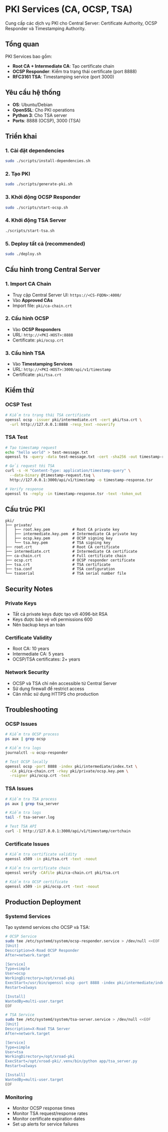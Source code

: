 # PKI Services (CA, OCSP, TSA)

Cung cấp các dịch vụ PKI cho Central Server: Certificate Authority, OCSP Responder và Timestamping Authority.

## Tổng quan

PKI Services bao gồm:
- **Root CA + Intermediate CA**: Tạo certificate chain
- **OCSP Responder**: Kiểm tra trạng thái certificate (port 8888)
- **RFC3161 TSA**: Timestamping service (port 3000)

## Yêu cầu hệ thống

- **OS**: Ubuntu/Debian
- **OpenSSL**: Cho PKI operations
- **Python 3**: Cho TSA server
- **Ports**: 8888 (OCSP), 3000 (TSA)

## Triển khai

### 1. Cài đặt dependencies
```bash
sudo ./scripts/install-dependencies.sh
```

### 2. Tạo PKI
```bash
sudo ./scripts/generate-pki.sh
```

### 3. Khởi động OCSP Responder
```bash
sudo ./scripts/start-ocsp.sh
```

### 4. Khởi động TSA Server
```bash
./scripts/start-tsa.sh
```

### 5. Deploy tất cả (recommended)
```bash
sudo ./deploy.sh
```

## Cấu hình trong Central Server

### 1. Import CA Chain
- Truy cập Central Server UI: `https://<CS-FQDN>:4000/`
- Vào **Approved CAs**
- Import file: `pki/ca-chain.crt`

### 2. Cấu hình OCSP
- Vào **OCSP Responders**
- URL: `http://<PKI-HOST>:8888`
- Certificate: `pki/ocsp.crt`

### 3. Cấu hình TSA
- Vào **Timestamping Services**
- URL: `http://<PKI-HOST>:3000/api/v1/timestamp`
- Certificate: `pki/tsa.crt`

## Kiểm thử

### OCSP Test
```bash
# Kiểm tra trạng thái TSA certificate
openssl ocsp -issuer pki/intermediate.crt -cert pki/tsa.crt \
  -url http://127.0.0.1:8888 -resp_text -noverify
```

### TSA Test
```bash
# Tạo timestamp request
echo "hello world" > test-message.txt
openssl ts -query -data test-message.txt -cert -sha256 -out timestamp-request.tsq

# Gửi request tới TSA
curl -s -H "Content-Type: application/timestamp-query" \
  --data-binary @timestamp-request.tsq \
  http://127.0.0.1:3000/api/v1/timestamp -o timestamp-response.tsr

# Verify response
openssl ts -reply -in timestamp-response.tsr -text -token_out
```

## Cấu trúc PKI

```
pki/
├── private/
│   ├── root.key.pem          # Root CA private key
│   ├── intermediate.key.pem  # Intermediate CA private key
│   ├── ocsp.key.pem          # OCSP signing key
│   └── tsa.key.pem           # TSA signing key
├── root.crt                  # Root CA certificate
├── intermediate.crt          # Intermediate CA certificate
├── ca-chain.crt              # Full certificate chain
├── ocsp.crt                  # OCSP responder certificate
├── tsa.crt                   # TSA certificate
├── tsa.conf                  # TSA configuration
└── tsaserial                 # TSA serial number file
```

## Security Notes

### Private Keys
- Tất cả private keys được tạo với 4096-bit RSA
- Keys được bảo vệ với permissions 600
- Nên backup keys an toàn

### Certificate Validity
- Root CA: 10 years
- Intermediate CA: 5 years
- OCSP/TSA certificates: 2+ years

### Network Security
- OCSP và TSA chỉ nên accessible từ Central Server
- Sử dụng firewall để restrict access
- Cân nhắc sử dụng HTTPS cho production

## Troubleshooting

### OCSP Issues
```bash
# Kiểm tra OCSP process
ps aux | grep ocsp

# Kiểm tra logs
journalctl -u ocsp-responder

# Test OCSP locally
openssl ocsp -port 8888 -index pki/intermediate/index.txt \
  -CA pki/ca-chain.crt -rkey pki/private/ocsp.key.pem \
  -rsigner pki/ocsp.crt -text
```

### TSA Issues
```bash
# Kiểm tra TSA process
ps aux | grep tsa_server

# Kiểm tra logs
tail -f tsa-server.log

# Test TSA API
curl -I http://127.0.0.1:3000/api/v1/timestamp/certchain
```

### Certificate Issues
```bash
# Kiểm tra certificate validity
openssl x509 -in pki/tsa.crt -text -noout

# Kiểm tra certificate chain
openssl verify -CAfile pki/ca-chain.crt pki/tsa.crt

# Kiểm tra OCSP certificate
openssl x509 -in pki/ocsp.crt -text -noout
```

## Production Deployment

### Systemd Services
Tạo systemd services cho OCSP và TSA:

```bash
# OCSP Service
sudo tee /etc/systemd/system/ocsp-responder.service > /dev/null <<EOF
[Unit]
Description=X-Road OCSP Responder
After=network.target

[Service]
Type=simple
User=ocsp
WorkingDirectory=/opt/xroad-pki
ExecStart=/usr/bin/openssl ocsp -port 8888 -index pki/intermediate/index.txt -CA pki/ca-chain.crt -rkey pki/private/ocsp.key.pem -rsigner pki/ocsp.crt
Restart=always

[Install]
WantedBy=multi-user.target
EOF

# TSA Service
sudo tee /etc/systemd/system/tsa-server.service > /dev/null <<EOF
[Unit]
Description=X-Road TSA Server
After=network.target

[Service]
Type=simple
User=tsa
WorkingDirectory=/opt/xroad-pki
ExecStart=/opt/xroad-pki/.venv/bin/python app/tsa_server.py
Restart=always

[Install]
WantedBy=multi-user.target
EOF
```

### Monitoring
- Monitor OCSP response times
- Monitor TSA request/response rates
- Monitor certificate expiration dates
- Set up alerts for service failures
